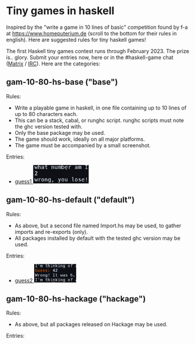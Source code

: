 # Tiny games in haskell

Inspired by the "write a game in 10 lines of basic" competition
found by f-a at https://www.homeputerium.de (scroll to the bottom for their rules in english).
Here are suggested rules for tiny haskell games!

The first Haskell tiny games contest runs through February 2023.
The prize is.. glory.
Submit your entries now, here or in the #haskell-game chat
([Matrix](https://matrix.to/#/#haskell-game:matrix.org) / [IRC](https://web.libera.chat/#haskell-game)).
Here are the categories:

## gam-10-80-hs-base ("base")

Rules:

- Write a playable game in haskell, in one file containing up to 10 lines of up to 80 characters each.
- This can be a stack, cabal, or runghc script. runghc scripts must note the ghc version tested with.
- Only the base package may be used.
- The game should work, ideally on all major platforms.
- The game must be accompanied by a small screenshot.

Entries:

- [guess1 <img src="gam-10-80-hs-base/guess1.png" height=50>](gam-10-80-hs-base/guess1.hs)

## gam-10-80-hs-default ("default")

Rules:

- As above, but a second file named Import.hs may be used, to gather imports and re-exports (only).
- All packages installed by default with the tested ghc version may be used.

Entries:

- [guess2 <img src="gam-10-80-hs-default/guess2.png" height=50>](gam-10-80-hs-default/guess2.hs)

## gam-10-80-hs-hackage ("hackage")

Rules:

- As above, but all packages released on Hackage may be used.

Entries:
